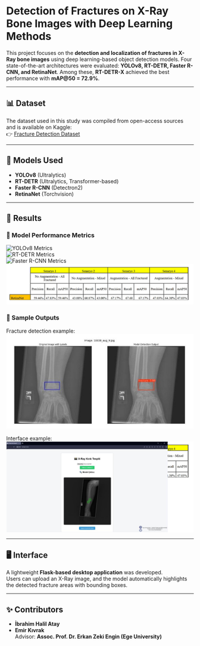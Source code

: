 # Detection of Fractures on X-Ray Bone Images with Deep Learning Methods

This project focuses on the **detection and localization of fractures in X-Ray bone images** using deep learning-based object detection models. Four state-of-the-art architectures were evaluated: **YOLOv8, RT-DETR, Faster R-CNN, and RetinaNet**. Among these, **RT-DETR-X** achieved the best performance with **mAP@50 = 72.9%**.

---

## 📊 Dataset
The dataset used in this study was compiled from open-access sources and is available on Kaggle:  
👉 [Fracture Detection Dataset](https://www.kaggle.com/datasets/emirkiv/fracture-detection-ekiha-final)

---

## 🧠 Models Used
- **YOLOv8** (Ultralytics)  
- **RT-DETR** (Ultralytics, Transformer-based)  
- **Faster R-CNN** (Detectron2)  
- **RetinaNet** (Torchvision)  

---

## 📌 Results

### 🔹 Model Performance Metrics
![YOLOv8 Metrics](results/yolov8_metrics.jpg)  
![RT-DETR Metrics](results/rtdetr_metrics.jpg)  
![Faster R-CNN Metrics](results/fasterrcnn_metrics.jpg)  
![RetinaNet Metrics](results/retinanet_metrics.jpg)  

### 🔹 Sample Outputs
Fracture detection example:  
![Result Example](results/result_example.jpg)  

Interface example:  
![Interface Example](results/interface_example.jpg)  

---

## 🖥️ Interface
A lightweight **Flask-based desktop application** was developed.  
Users can upload an X-Ray image, and the model automatically highlights the detected fracture areas with bounding boxes.  

---

## ✨ Contributors
- **İbrahim Halil Atay**  
- **Emir Kıvrak**  
Advisor: **Assoc. Prof. Dr. Erkan Zeki Engin (Ege University)**  
